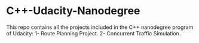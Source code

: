 # C++-Udacity-Nanodegree
This repo contains all the projects included in the C++ nanodegree program of Udacity:
1- Route Planning Project.
2- Concurrent Traffic Simulation.
